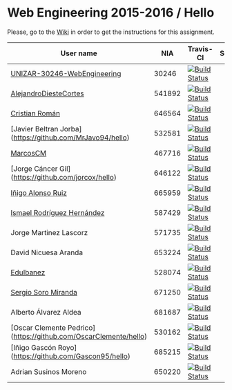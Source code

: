 # Web Engineering 2015-2016 / Hello

Please, go to the [Wiki](https://github.com/UNIZAR-30246-WebEngineering/hello/wiki) in order to get the instructions for this assignment.


User name | NIA | Travis-CI|Score
----------|-----|----------|-----
[UNIZAR-30246-WebEngineering](https://github.com/UNIZAR-30246-WebEngineering/hello) |30246 | [![Build Status](https://travis-ci.org/UNIZAR-30246-WebEngineering/hello.svg)](https://travis-ci.org/UNIZAR-30246-WebEngineering/hello)
[AlejandroDiesteCortes](https://github.com/AlejandroDiesteCortes/hello) | 541892 | [![Build Status](https://travis-ci.org/AlejandroDiesteCortes/hello.svg)](https://travis-ci.org/AlejandroDiesteCortes/hello)
[Cristian Román](https://github.com/khmDEV/hello) |646564 | [![Build Status](https://travis-ci.org/khmDEV/hello.svg)](https://travis-ci.org/khmDEV/hello)
[Javier Beltran Jorba] (https://github.com/MrJavo94/hello) | 532581 | [![Build Status](https://travis-ci.org/MrJavo94/hello.svg)](https://travis-ci.org/MrJavo94/hello)
[MarcosCM](https://github.com/MarcosCM/hello) | 467716 | [![Build Status](https://travis-ci.org/MarcosCM/hello.svg)](https://travis-ci.org/MarcosCM/hello)
[Jorge Cáncer Gil] (https://github.com/jorcox/hello) | 646122 | [![Build Status](https://travis-ci.org/jorcox/hello.svg)](https://travis-ci.org/jorcox/hello)
[Iñigo Alonso Ruiz](https://github.com/shathe/hello)| 665959 | [![Build Status](https://travis-ci.org/Shathe/hello.svg)](https://travis-ci.org/Shathe/hello)
[Ismael Rodríguez Hernández](https://github.com/ismaro3/hello)| 587429 | [![Build Status](https://travis-ci.org/ismaro3/hello.svg)](https://travis-ci.org/ismaro3/hello)
Jorge Martinez Lascorz | 571735 | [![Build Status](https://travis-ci.org/JorgeCoke/hello.svg)](https://travis-ci.org/JorgeCoke/hello)
David Nicuesa Aranda | 653224 | [![Build Status](https://travis-ci.org/Nicu1309/hello.svg)](https://travis-ci.org/Nicu1309/hello)
[EduIbanez](https://github.com/EduIbanez/hello) | 528074 | [![Build Status](https://travis-ci.org/EduIbanez/hello.svg)](https://travis-ci.org/EduIbanez/hello)
[Sergio Soro Miranda](https://github.com/teruyi/hello) | 671250 | [![Build Status](https://travis-ci.org/teruyi/hello.svg)](https://travis-ci.org/teruyi/hello)
Alberto Álvarez Aldea | 681687 | [![Build Status](https://travis-ci.org/albert17/hello.svg)](https://travis-ci.org/albert17/hello)
[Oscar Clemente Pedrico] (https://github.com/OscarClemente/hello) | 530162 | [![Build Status](https://travis-ci.org/OscarClemente/hello.svg)](https://travis-ci.org/OscarClemente/hello)
[Iñigo Gascón Royo] (https://github.com/Gascon95/hello) | 685215 | [![Build Status](https://travis-ci.org/Gascon95/hello.svg)](https://travis-ci.org/Gascon95/hello)
Adrian Susinos Moreno | 650220 | [![Build Status](https://travis-ci.org/ader9/hello.svg)](https://travis-ci.org/ader9/hello)
